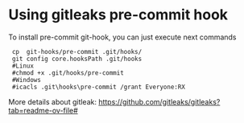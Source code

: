# Using gitleaks pre-commit hook
To install pre-commit git-hook, you can just execute next commands
```
 cp  git-hooks/pre-commit .git/hooks/ 
 git config core.hooksPath .git/hooks
 #Linux
 #chmod +x .git/hooks/pre-commit
 #Windows
 #icacls .git\hooks\pre-commit /grant Everyone:RX
```

More details about gitleak:
https://github.com/gitleaks/gitleaks?tab=readme-ov-file#
